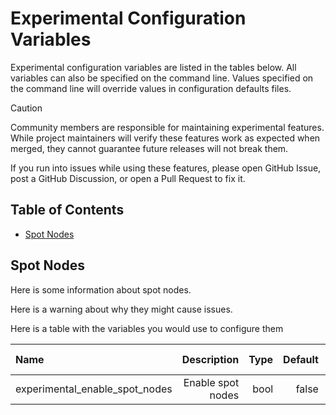 # Experimental Configuration Variables

Experimental configuration variables are listed in the tables below. All variables can also be specified on the command line. Values specified on the command line will override values in configuration defaults files.

> [!CAUTION]
> Community members are responsible for maintaining experimental features. While project maintainers will verify these features work as expected when merged, they cannot guarantee future releases will not break them.

If you run into issues while using these features, please open GitHub Issue, post a GitHub Discussion, or open a Pull Request to fix it.

## Table of Contents

* [Spot Nodes](#spot_nodes)

<a name="spot_nodes"></a>
## Spot Nodes

Here is some information about spot nodes.

Here is a warning about why they might cause issues.

Here is a table with the variables you would use to configure them

| Name | Description | Type | Default | Release Added | Notes |
| :--- | ---: | ---: | ---: | ---: | ---: |
| experimental_enable_spot_nodes | Enable spot nodes | bool | false | 10.3.0 | |
